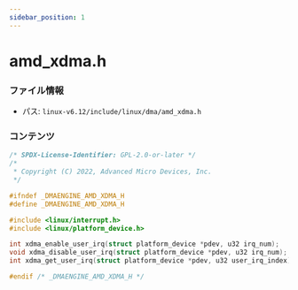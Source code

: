 ```yaml
---
sidebar_position: 1
---
```

# amd_xdma.h

### ファイル情報

- パス: `linux-v6.12/include/linux/dma/amd_xdma.h`

### コンテンツ

```h
/* SPDX-License-Identifier: GPL-2.0-or-later */
/*
 * Copyright (C) 2022, Advanced Micro Devices, Inc.
 */

#ifndef _DMAENGINE_AMD_XDMA_H
#define _DMAENGINE_AMD_XDMA_H

#include <linux/interrupt.h>
#include <linux/platform_device.h>

int xdma_enable_user_irq(struct platform_device *pdev, u32 irq_num);
void xdma_disable_user_irq(struct platform_device *pdev, u32 irq_num);
int xdma_get_user_irq(struct platform_device *pdev, u32 user_irq_index);

#endif /* _DMAENGINE_AMD_XDMA_H */

```
